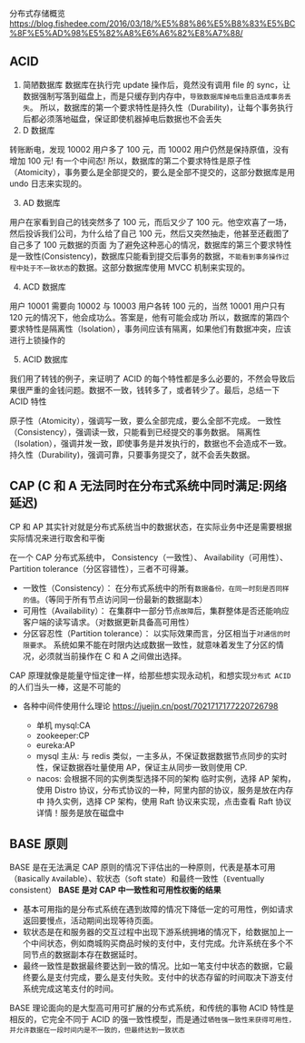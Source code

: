 分布式存储概览
https://blog.fishedee.com/2016/03/18/%E5%88%86%E5%B8%83%E5%BC%8F%E5%AD%98%E5%82%A8%E6%A6%82%E8%A7%88/

## ACID

1. 简陋数据库
   数据库在执行完 update 操作后，竟然没有调用 file 的 sync，让数据强制写落到磁盘上，而是只缓存到内存中，`导致数据库掉电后重启造成事务丢失`。
   所以，数据库的第一个要求特性是持久性（Durability)，让每个事务执行后都必须落地磁盘，保证即使机器掉电后数据也不会丢失
2. D 数据库

转账断电，发现 10002 用户多了 100 元，而 10002 用户仍然是保持原值，没有增加 100 元!
有一个中间态!
所以，数据库的第二个要求特性是原子性（Atomicity），事务要么是全部提交的，要么是全部不提交的，这部分数据库是用 undo 日志来实现的。

3. AD 数据库

用户在家看到自己的钱突然多了 100 元，而后又少了 100 元。他空欢喜了一场，然后投诉我们公司，为什么给了自己 100 元，然后又突然抽走，他甚至还截图了自己多了 100 元数据的页面
为了避免这种恶心的情况，数据库的第三个要求特性是一致性(Consistency)，数据库只能看到提交后事务的数据，`不能看到事务操作过程中处于不一致状态`的数据。这部分数据库使用 MVCC 机制来实现的。

4. ACD 数据库

用户 10001 需要向 10002 与 10003 用户各转 100 元的，当然 10001 用户只有 120 元的情况下，他会成功么。答案是，他有可能会成功
所以，数据库的第四个要求特性是隔离性（Isolation），事务间应该有隔离，如果他们有数据冲突，应该进行上锁操作的

5. ACID 数据库

我们用了转钱的例子，来证明了 ACID 的每个特性都是多么必要的，不然会导致后果很严重的金钱问题。数据不一致，钱转多了，或者转少了。最后，总结一下 ACID 特性

原子性（Atomicity），强调写一致，要么全部完成，要么全部不完成。
一致性（Consistency），强调读一致，只能看到已经提交的事务数据。
隔离性（Isolation），强调并发一致，即使事务是并发执行的，数据也不会造成不一致。
持久性（Durability)，强调可靠，只要事务提交了，就不会丢失数据。

## CAP (C 和 A 无法同时在分布式系统中同时满足:网络延迟)

CP 和 AP 其实针对就是分布式系统当中的数据状态，在实际业务中还是需要根据实际情况来进行取舍和平衡

在一个 CAP 分布式系统中， Consistency（一致性）、 Availability（可用性）、Partition tolerance（分区容错性），三者不可得兼。

- 一致性（Consistency）：
  在分布式系统中的所有`数据备份，在同一时刻是否同样的值`。（等同于所有节点访问同一份最新的数据副本）
- 可用性（Availability）：
  在集群中一部分节点`故障`后，集群整体是否还能响应客户端的读写请求。（对数据更新具备高可用性）
- 分区容忍性（Partition tolerance）：
  以实际效果而言，分区相当于`对通信的时限要求`。
  系统如果不能在时限内达成数据一致性，就意味着发生了分区的情况，必须就当前操作在 C 和 A 之间做出选择。

CAP 原理就像是能量守恒定律一样，给那些想实现永动机，和想实现`分布式 ACID` 的人们当头一棒，这是不可能的

- 各种中间件使用什么理论
  https://juejin.cn/post/7021717177220726798

  - 单机 mysql:CA
  - zookeeper:CP
  - eureka:AP
  - mysql 主从: 与 redis 类似，一主多从，不保证数据数据节点同步的实时性，保证数据吞吐量使用 AP，保证主从同步一致则使用 CP.
  - nacos: 会根据不同的实例类型选择不同的架构
    临时实例，选择 AP 架构，使用 Distro 协议，分布式协议的一种，阿里内部的协议，服务是放在内存中
    持久实例，选择 CP 架构，使用 Raft 协议来实现，点击查看 Raft 协议详情！服务是放在磁盘中

## BASE 原则

BASE 是在无法满足 CAP 原则的情况下评估出的一种原则，代表是基本可用（`B`asically `A`vailable）、软状态（`S`oft state）和最终一致性（`E`ventually consistent）
**BASE 是对 CAP 中一致性和可用性权衡的结果**

- 基本可用指的是分布式系统在遇到故障的情况下降低一定的可用性，例如请求返回要慢点，活动期间出现等待页面。
- 软状态是在和服务器的交互过程中出现下游系统拥堵的情况下，给数据加上一个中间状态，例如商城购买商品时候的支付中，支付完成。允许系统在多个不同节点的数据副本存在数据延时。
- 最终一致性是数据最终要达到一致的情况。比如一笔支付中状态的数据，它最终要么是支付完成，要么是支付失败。支付中的状态存留的时间取决下游支付系统完成这笔支付的时间。

BASE 理论面向的是大型高可用可扩展的分布式系统，和传统的事物 ACID 特性是相反的，它完全不同于 ACID 的强一致性模型，而是通过`牺牲强一致性来获得可用性，并允许数据在一段时间内是不一致的，但最终达到一致状态`
